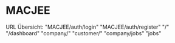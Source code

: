 # MACJEE

URL Übersicht:
  "MACJEE/auth/login"
  "MACJEE/auth/register"
  "/"
  "/dashboard"
  "company/<companyID>"
  "customer/<customerID>"
  "company/jobs"
  "jobs"


